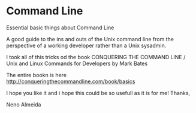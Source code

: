 # Command Line
Essential basic things about Command Line

A good guide to the ins and outs of the Unix command line from the perspective of a working developer rather than a Unix sysadmin.

I took all of this tricks od the book CONQUERING THE COMMAND LINE / Unix and Linux Commands for Developers by Mark Bates

The entire bookn is here http://conqueringthecommandline.com/book/basics

I hope you like it and i hope this could be so usefull as it is for me!
Thanks,

Neno Almeida
